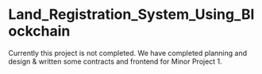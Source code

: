 # Land_Registration_System_Using_Blockchain

Currently this project is not completed. We have completed planning and design & written some contracts and frontend for Minor Project 1.
